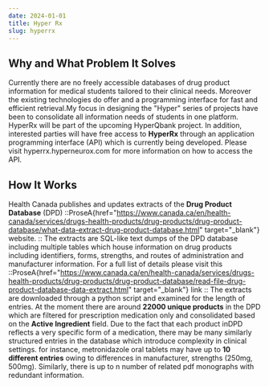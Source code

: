 ```yaml
---
date: 2024-01-01
title: Hyper Rx
slug: hyperrx
---
```


## Why and What Problem It Solves

Currently there are no freely accessible databases of drug product information for medical students tailored to their clinical needs. Moreover the existing technologies do offer and a programming interface for fast and efficient retrieval.My focus in designing the "Hyper" series of projects have been to consolidate all information needs of students in one platform. HyperRx will be part of the upcoming HyperQbank project. In addition, interested parties will have free access to **HyperRx** through an application programming interface (API) which is currently being developed. Please visit hyperrx.hyperneurox.com for more information on how to access the API.

## How It Works

Health Canada publishes and updates extracts of the **Drug Product Database** (DPD)
::ProseA{href="https://www.canada.ca/en/health-canada/services/drugs-health-products/drug-products/drug-product-database/what-data-extract-drug-product-database.html" target="\_blank"}
website.
::
The extracts are SQL-like text dumps of the DPD database including multiple tables which house information on drug products including identifiers, forms, strengths, and routes of administration and manufacturer information. For a full list of details please visit this
::ProseA{href="https://www.canada.ca/en/health-canada/services/drugs-health-products/drug-products/drug-product-database/read-file-drug-product-database-data-extract.html" target="\_blank"}
link
::
The extracts are downloaded through a python script and examined for the length of entries. At the moment there are around **22000 unique products** in the DPD which are filtered for prescription medication only and consolidated based on the **Active Ingredient** field. Due to the fact that each product inDPD reflects a very specific form of a medication, there may be many similarly structured entries in the database which introduce complexity in clinical settings. for instance, metronidazole oral tablets may have up to **10 different entries** owing to differences in manufacturer, strengths (250mg, 500mg). Similarly, there is up to n number of related pdf monographs with redundant information.

